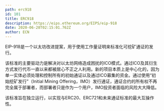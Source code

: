 ```yaml
---
path: erc918
id: 101
title: ERC918
description: https://eips.ethereum.org/EIPS/eip-918
date: 2020-06-28T02:15:01.762Z
author: ECN
---
```



EIP-918是一个以太坊改进提案，用于使用工作量证明来标准化可挖矿通证的发行。

该标准的主要驱动力是解决对以太坊网络造成困扰的ICO模式。通过ICO及其衍生方式发行代币一直以来都被居心不正之人利用。新的项目本质上是中心化的，因为单一实体必须处理和控制所有的初始通证以及通过ICO募集的资金。通过使用“初始挖矿发行”（Initial Mining Offering，IMO）发行通证，通证合约的所有权不再完全属于部署者，而部署者只是作为一个用户，IMO投资者面临的风险大大降低。

该标准旨在独立运行，以实现与ERC20、ERC721和未来通证标准的最大互操作性。